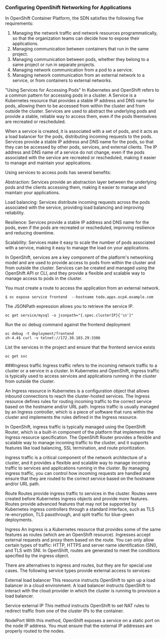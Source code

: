 ### Configuring OpenShift Networking for Applications

In OpenShift Container Platform, the SDN satisfies the following five requirements:
1. Managing the network traffic and network resources programmatically, so that the organization teams can decide how to expose their applications.
2. Managing communication between containers that run in the same project.
3. Managing communication between pods, whether they belong to a same project or run in separate projects.
4. Managing network communication from a pod to a service.
5. Managing network communication from an external network to a service, or from containers to external networks.

"Using Services for Accessing Pods"
In Kubernetes and OpenShift refers to a common pattern for accessing pods in a cluster. A Service is a Kubernetes resource that provides a stable IP address and DNS name for pods, allowing them to be accessed from within the cluster and from outside the cluster. Services are used to abstract the underlying pods and provide a stable, reliable way to access them, even if the pods themselves are recreated or rescheduled.

When a service is created, it is associated with a set of pods, and it acts as a load balancer for the pods, distributing incoming requests to the pods. Services provide a stable IP address and DNS name for the pods, so that they can be accessed by other pods, services, and external clients. The IP address and DNS name of a service do not change, even if the pods associated with the service are recreated or rescheduled, making it easier to manage and maintain your applications.

Using services to access pods has several benefits:

Abstraction: Services provide an abstraction layer between the underlying pods and the clients accessing them, making it easier to manage and maintain your applications.

Load balancing: Services distribute incoming requests across the pods associated with the service, providing load balancing and improving reliability.

Resilience: Services provide a stable IP address and DNS name for the pods, even if the pods are recreated or rescheduled, improving resilience and reducing downtime.

Scalability: Services make it easy to scale the number of pods associated with a service, making it easy to manage the load on your applications.

In OpenShift, services are a key component of the platform's networking model and are used to provide access to pods from within the cluster and from outside the cluster. Services can be created and managed using the OpenShift API or CLI, and they provide a flexible and scalable way to manage access to pods in the cluster.

You must create a route to access the application from an external network. 
```
$ oc expose service frontend  --hostname todo.apps.ocp4.example.com
```
The JSONPath expression allows you to retrieve the service IP.
```
oc get service/mysql -o jsonpath="{.spec.clusterIP}{'\n'}"
```
Run the oc debug command against the frontend deployment
```
oc debug -t deployment/frontend
sh-4.4$ curl -v telnet://172.30.103.29:3306
```
List the services in the project and ensure that the frontend service exists
```
oc get svc
```
###Ingress traffic
Ingress traffic refers to the incoming network traffic to a cluster or a service in a cluster. In Kubernetes and OpenShift, ingress traffic is typically used to access services and applications running in the cluster from outside the cluster.

An Ingress resource in Kubernetes is a configuration object that allows inbound connections to reach the cluster-hosted services. The Ingress resource defines rules for routing incoming traffic to the correct service based on the hostname and/or URL path. Ingress traffic is usually managed by an Ingress controller, which is a piece of software that runs within the cluster and implements the rules defined in the Ingress resource.

In OpenShift, ingress traffic is typically managed using the OpenShift Router, which is a built-in component of the platform that implements the Ingress resource specification. The OpenShift Router provides a flexible and scalable way to manage incoming traffic to the cluster, and it supports features like load balancing, SSL termination, and route prioritization.

Ingress traffic is a critical component of the network architecture of a cluster, and it provides a flexible and scalable way to manage incoming traffic to services and applications running in the cluster. By managing ingress traffic, you can control how incoming requests are handled and ensure that they are routed to the correct service based on the hostname and/or URL path.

Route
Routes provide ingress traffic to services in the cluster. Routes were created before Kubernetes ingress objects and provide more features. Routes provide advanced features that may not be supported by Kubernetes ingress controllers through a standard interface, such as TLS re-encryption, TLS passthrough, and split traffic for blue-green deployments.

Ingress
An ingress is a Kubernetes resource that provides some of the same features as routes (which are an OpenShift resource). Ingresses accept external requests and proxy them based on the route. You can only allow certain types of traffic: HTTP, HTTPS and server name identification (SNI), and TLS with SNI. In OpenShift, routes are generated to meet the conditions specified by the ingress object.

There are alternatives to ingress and routes, but they are for special use cases. The following service types provide external access to services:

External load balancer
This resource instructs OpenShift to spin up a load balancer in a cloud environment. A load balancer instructs OpenShift to interact with the cloud provider in which the cluster is running to provision a load balancer.

Service external IP
This method instructs OpenShift to set NAT rules to redirect traffic from one of the cluster IPs to the container.

NodePort
With this method, OpenShift exposes a service on a static port on the node IP address. You must ensure that the external IP addresses are properly routed to the nodes.






















